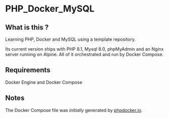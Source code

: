 # PHP_Docker_MySQL

## What is this ?
Learning PHP, Docker and MySQL using a template repository.

Its current version ships with PHP 8.1, Mysql 8.0, phpMyAdmin and an Nginx server running on Alpine.
All of it orchestrated and run by Docker Compose.

## Requirements
Docker Engine and Docker Compose

## Notes
The Docker Compose file was _initially_ generated by [phpdocker.io](https://phpdocker.io/).

